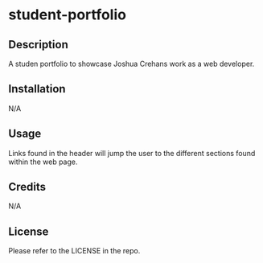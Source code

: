 # student-portfolio


## Description
A studen portfolio to showcase Joshua Crehans work as a web developer. 


## Installation

N/A


## Usage

Links found in the header will jump the user to the different sections found within the web page. 


## Credits

N/A


## License
Please refer to the LICENSE in the repo.

